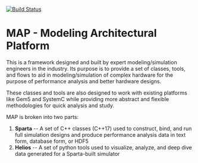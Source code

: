 [![Build Status](https://dev.azure.com/jackjaychen0196/jackjaychen/_apis/build/status/jackjchen.map?branchName=ci_support)](https://dev.azure.com/jackjaychen0196/jackjaychen/_build/latest?definitionId=1&branchName=ci_support)


# MAP - Modeling Architectural Platform
This is a framework designed and built by expert modeling/simulation engineers in the industry.  Its purpose is to provide a set of classes, tools, and flows to aid in modeling/simulation of complex hardware for the purpose of performance analysis and better hardware designs. 

These classes and tools are also designed to work with existing platforms like Gem5 and SystemC while providing more abstract and flexible methodologies for quick analysis and study.

MAP is broken into two parts:
1. **Sparta** -- A set of C++ classes (C++17) used to construct, bind, and run full simulation designs and produce performance analysis data in text form, database form, or HDF5
1. **Helios** -- A set of python tools used to visualize, analyze, and deep dive data generated for a Sparta-built simulator 

